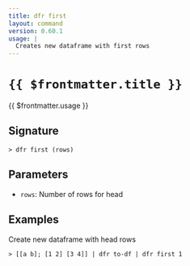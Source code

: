 ```yaml
---
title: dfr first
layout: command
version: 0.60.1
usage: |
  Creates new dataframe with first rows
---
```


# `{{ $frontmatter.title }}`

<div style='white-space: pre-wrap;'>{{ $frontmatter.usage }}</div>

## Signature

`> dfr first (rows)`

## Parameters

- `rows`: Number of rows for head

## Examples

Create new dataframe with head rows

```shell
> [[a b]; [1 2] [3 4]] | dfr to-df | dfr first 1
```
